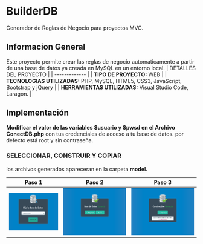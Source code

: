 # BuilderDB

Generador de Reglas de Negocio para proyectos MVC.

## Informacion General

Este proyecto permite crear las reglas de negocio automaticamente a partir de una base de datos ya creada en MySQL en un entorno local.
| DETALLES DEL PROYECTO  |
| ------------- |
| **TIPO DE PROYECTO:** WEB  |
| **TECNOLOGIAS UTILIZADAS:** PHP, MySQL, HTML5, CSS3, JavaScript, Bootstrap y jQuery  |
| **HERRAMIENTAS UTILIZADAS:** Visual Studio Code, Laragon.  |

## Implementación

**Modificar el valor de las variables $usuario y $pwsd en el Archivo ConectDB.php** con tus credenciales de acceso a tu base de datos. por defecto está root y sin contraseña.

### SELECCIONAR, CONSTRUIR Y COPIAR

los archivos generados apareceran en la carpeta **model.**

| Paso 1 | Paso 2 | Paso 3 |
| ------ | ------ | ------ |
| ![Paso 1](https://github.com/flvportafolio/BuilderDB/blob/master/paso1.png) | ![Paso 2](https://github.com/flvportafolio/BuilderDB/blob/master/paso2.png) | ![Paso 3](https://github.com/flvportafolio/BuilderDB/blob/master/paso3.png) |

